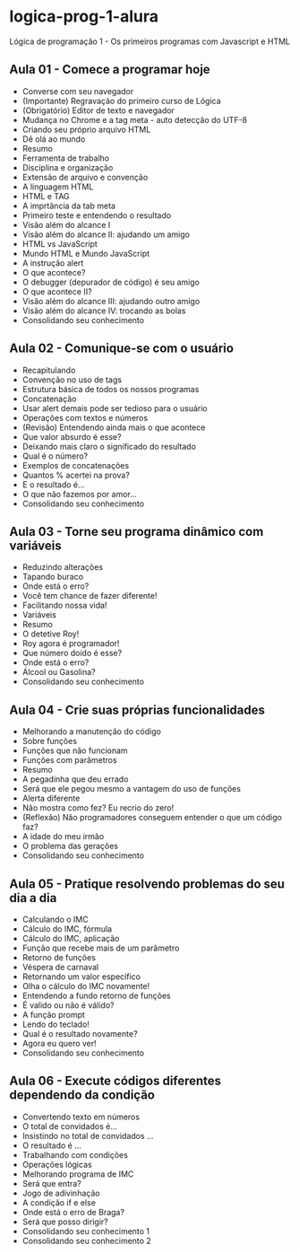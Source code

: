 # logica-prog-1-alura
Lógica de programação 1 - Os primeiros programas com Javascript e HTML

<h2>Aula 01 - Comece a programar hoje</h2>
    <ul> 
        <li>Converse com seu navegador</li>
        <li> (Importante) Regravação do primeiro curso de Lógica </li>
        <li> (Obrigatório) Editor de texto e navegador </li>
        <li> Mudança no Chrome e a tag meta - auto detecção do UTF-8 </li>
        <li> Criando seu próprio arquivo HTML </li>
        <li> Dê olá ao mundo </li>
        <li> Resumo </li>
        <li> Ferramenta de trabalho </li>
        <li> Disciplina e organização </li>
        <li> Extensão de arquivo e convenção </li>
        <li> A linguagem HTML </li>
        <li> HTML e TAG </li>
        <li> A imprtância da tab meta </li>
        <li> Primeiro teste e entendendo o resultado </li>
        <li> Visão além do alcance I </li>
        <li> Visão além do alcance II: ajudando um amigo </li>
        <li> HTML vs JavaScript </li>
        <li> Mundo HTML e Mundo JavaScript </li>
        <li> A instrução alert </li>
        <li> O que acontece? </li>
        <li> O debugger (depurador de código) é seu amigo </li>
        <li> O que acontece II? </li>
        <li> Visão além do alcance III: ajudando outro amigo </li>
        <li> Visão além do alcance IV: trocando as bolas </li>
        <li> Consolidando seu conhecimento </li>
    </ul>

<h2>Aula 02 - Comunique-se com o usuário</h2>
    <ul>         
        <li>Recapitulando</li>
        <li>Convenção no uso de tags</li>
        <li>Estrutura básica de todos os nossos programas</li>
        <li>Concatenação</li>
        <li>Usar alert demais pode ser tedioso para o usuário</li>
        <li>Operações com textos e números</li>
        <li>(Revisão) Entendendo ainda mais o que acontece</li>
        <li>Que valor absurdo é esse?</li>
        <li>Deixando mais claro o significado do resultado</li>
        <li>Qual é o número?</li>
        <li>Exemplos de concatenações</li>
        <li>Quantos % acertei na prova?</li>
        <li>E o resultado é...</li>
        <li>O que não fazemos por amor...</li>
        <li>Consolidando seu conhecimento</li>
    </ul>

<h2>Aula 03 - Torne seu programa dinâmico com variáveis</h2>
    <ul>         
        <li>Reduzindo alterações</li>
        <li>Tapando buraco</li>
        <li>Onde está o erro?</li>
        <li>Você tem chance de fazer diferente!</li>
        <li>Facilitando nossa vida!</li>
        <li>Variáveis</li>
        <li>Resumo</li>
        <li>O detetive Roy!</li>
        <li>Roy agora é programador!</li>
        <li>Que número doido é esse?</li>
        <li>Onde está o erro?</li>
        <li>Álcool ou Gasolina?</li>
        <li>Consolidando seu conhecimento</li>
    </ul>
<h2>Aula 04 - Crie suas próprias funcionalidades</h2>
    <ul>         
        <li>Melhorando a manutenção do código</li> 
        <li>Sobre funções</li> 
        <li>Funções que não funcionam</li> 
        <li>Funções com parâmetros</li> 
        <li>Resumo</li> 
        <li>A pegadinha que deu errado</li> 
        <li>Será que ele pegou mesmo a vantagem do uso de funções</li> 
        <li>Alerta diferente</li> 
        <li>Não mostra como fez? Eu recrio do zero!</li> 
        <li>(Reflexão) Não programadores conseguem entender o que um código faz?</li> 
        <li>A idade do meu irmão</li> 
        <li>O problema das gerações</li>
        <li>Consolidando seu conhecimento</li>
    </ul>      

<h2>Aula 05 - Pratique resolvendo problemas do seu dia a dia</h2>
    <ul>         
        <li>Calculando o IMC</li>   
        <li>Cálculo do IMC, fórmula</li> 
        <li>Cálculo do IMC, aplicação</li>
        <li>Função que recebe mais de um parâmetro</li>
        <li>Retorno de funções</li>
        <li>Véspera de carnaval</li>
        <li>Retornando um valor específico</li>
        <li>Olha o cálculo do IMC novamente!</li>
        <li>Entendendo a fundo retorno de funções</li>
        <li>É valido ou não é válido?</li>
        <li>A função prompt</li>
        <li>Lendo do teclado!</li>
        <li>Qual é o resultado novamente?</li>
        <li>Agora eu quero ver!</li>
        <li>Consolidando seu conhecimento</li>
    </ul>

<h2>Aula 06 - Execute códigos diferentes dependendo da condição</h2>
    <ul>         
        <li>Convertendo texto em números</li>       
        <li>O total de convidados é...</li>
        <li>Insistindo no total de convidados ...</li>
        <li>O resultado é ...</li>
        <li>Trabalhando com condições</li>
        <li>Operações lógicas</li>
        <li>Melhorando programa de IMC</li>
        <li>Será que entra?</li>
        <li>Jogo de adivinhação</li>
        <li>A condição if e else</li>
        <li>Onde está o erro de Braga?</li>
        <li>Será que posso dirigir?</li>
        <li>Consolidando seu conhecimento 1</li>
        <li>Consolidando seu conhecimento 2</li>
    </ul>
